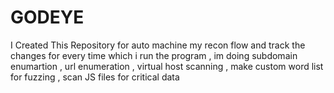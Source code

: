 # GODEYE
I Created This Repository for auto machine my recon flow and track the changes for every time which i run the program , im doing subdomain enumartion , url enumeration , virtual host scanning , make custom word list for fuzzing , scan JS files for critical data  
